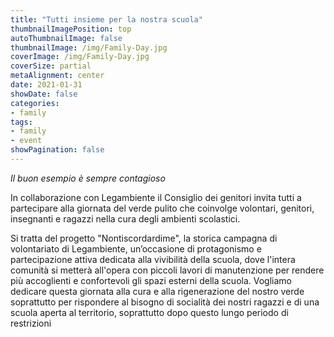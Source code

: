 ```yaml
---
title: "Tutti insieme per la nostra scuola"
thumbnailImagePosition: top
autoThumbnailImage: false
thumbnailImage: /img/Family-Day.jpg
coverImage: /img/Family-Day.jpg
coverSize: partial
metaAlignment: center
date: 2021-01-31
showDate: false
categories:
- family
tags:
- family
- event
showPagination: false
---
```


*Il buon esempio è sempre contagioso*

In collaborazione con Legambiente il Consiglio dei genitori invita tutti a 
partecipare alla giornata del verde pulito che coinvolge volontari, genitori, 
insegnanti e ragazzi nella cura degli ambienti scolastici. 

<!-- more -->
Si tratta del progetto "Nontiscordardime", la storica campagna di volontariato 
di  Legambiente, un’occasione di protagonismo e partecipazione attiva dedicata 
alla vivibilità  della scuola, dove l'intera comunità si metterà all'opera 
con piccoli lavori di manutenzione per rendere più accoglienti e confortevoli 
gli spazi esterni della scuola. Vogliamo dedicare questa giornata alla cura e 
alla rigenerazione del nostro verde soprattutto per rispondere al bisogno di 
socialità dei nostri ragazzi e di una scuola aperta al territorio, soprattutto 
dopo questo lungo periodo di restrizioni

